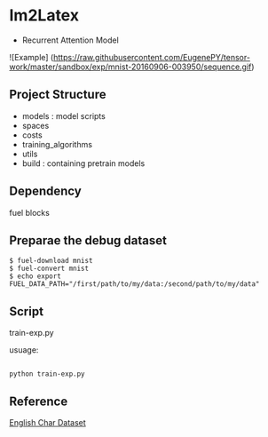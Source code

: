 Im2Latex
==
- Recurrent Attention Model


![Example] (https://raw.githubusercontent.com/EugenePY/tensor-work/master/sandbox/exp/mnist-20160906-003950/sequence.gif)

Project Structure
--
- models : model scripts
- spaces
- costs
- training\_algorithms
- utils
- build : containing pretrain models

Dependency
--
fuel
blocks

Preparae the debug dataset
--
```shell
$ fuel-download mnist
$ fuel-convert mnist
$ echo export FUEL_DATA_PATH="/first/path/to/my/data:/second/path/to/my/data"
```


Script
--
train-exp.py

usuage:
```shell
	
python train-exp.py
```


Reference
---
[English Char Dataset](http://www.ee.surrey.ac.uk/CVSSP/demos/chars74k/)

